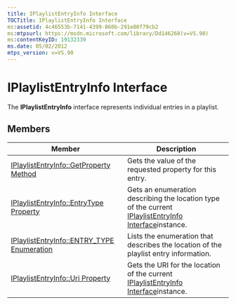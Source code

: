 ```yaml
---
title: IPlaylistEntryInfo Interface
TOCTitle: IPlaylistEntryInfo Interface
ms:assetid: 4c46553b-7141-4399-860b-291e80f79cb2
ms:mtpsurl: https://msdn.microsoft.com/library/Dd146268(v=VS.90)
ms:contentKeyID: 19132339
ms.date: 05/02/2012
mtps_version: v=VS.90
---
```


# IPlaylistEntryInfo Interface

The **IPlaylistEntryInfo** interface represents individual entries in a playlist.

## Members


|Member|Description|
|--- |--- |
| [IPlaylistEntryInfo::GetProperty Method](https://msdn.microsoft.com/library/dd146284)|Gets the value of the requested property for this entry.|
| [IPlaylistEntryInfo::EntryType Property](https://msdn.microsoft.com/library/dd146260) | Gets an enumeration describing the location type of the current [IPlaylistEntryInfo Interface](https://msdn.microsoft.com/library/dd146268)instance. |
| [IPlaylistEntryInfo::ENTRY_TYPE Enumeration](https://msdn.microsoft.com/library/dd146290) | Lists the enumeration that describes the location of the playlist entry information. |
| [IPlaylistEntryInfo::Uri Property](https://msdn.microsoft.com/library/dd146286) | Gets the URI for the location of the current [IPlaylistEntryInfo Interface](https://msdn.microsoft.com/library/dd146268)instance. |



